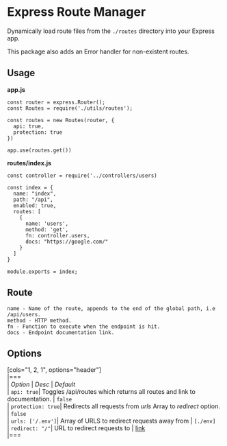 # Express Route Manager

Dynamically load route files from the ``./routes`` directory into your Express app.  

This package also adds an Error handler for non-existent routes.

## Usage

**app.js**
```
const router = express.Router();
const Routes = require('./utils/routes');

const routes = new Routes(router, { 
  api: true,
  protection: true
})

app.use(routes.get())
```

**routes/index.js**
```
const controller = require('../controllers/users)

const index = {
  name: "index",
  path: "/api",
  enabled: true,
  routes: [
    {
      name: 'users', 
      method: 'get', 
      fn: controller.users,
      docs: "https://google.com/"
    }
  ]
}

module.exports = index;
```

## Route
```
name - Name of the route, appends to the end of the global path, i.e /api/users.
method - HTTP method.
fn - Function to execute when the endpoint is hit.
docs - Endpoint documentation link.
```

## Options

[cols="1, 2, 1", options="header"]  
|===  
| *Option* | *Desc* | *Default*  
| `api: true`| Toggles /api/routes which returns all routes and link to documentation. | ``false``  
| `protection: true`| Redirects all requests from *urls* Array to *redirect* option. | ``false``  
| `urls: ['/.env']`| Array of URLS to redirect requests away from | ``[./env]``  
| `redirect: "/"`| URL to redirect requests to | [link](https://www.youtube.com/watch?v=dQw4w9WgXcQ)  
|===  